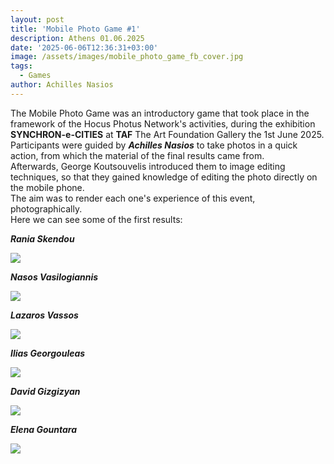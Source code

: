 ```yaml
---
layout: post
title: 'Mobile Photo Game #1'
description: Athens 01.06.2025
date: '2025-06-06T12:36:31+03:00'
image: /assets/images/mobile_photo_game_fb_cover.jpg
tags:
  - Games
author: Achilles Nasios
---
```

The Mobile Photo Game was an introductory game that took place in the framework of the Hocus Photus Network's activities, during the exhibition **SYNCHRON-e-CITIES** at **TAF** The Art Foundation Gallery the 1st June 2025. Participants were guided by _**Achilles Nasios**_ to take photos in a quick action, from which the material of the final results came from. \
Afterwards, George Koutsouvelis introduced them to image editing techniques, so that they gained knowledge of editing the photo directly on the mobile phone. \
The aim was to render each one's experience of this event, photographically.\
Here we can see some of the first results:

_**Rania Skendou**_

![](/assets/images/r.-skendou.jpg)

_**Nasos Vasilogiannis**_

![](/assets/images/ath-vas.jpg)

_**Lazaros Vassos**_

![](/assets/images/lazaros.jpg)

_**Ilias Georgouleas**_

![](/assets/images/ilias.jpg)

**_David Gizgizyan_**

![](/assets/images/david.jpg)

_**Elena Gountara**_

![](/assets/images/elena-goun.jpg)
